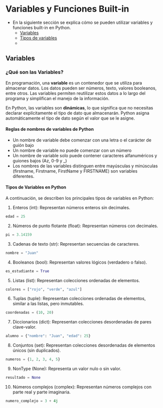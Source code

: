# Variables y Funciones Built-in

- En la siguiente sección se explica cómo se pueden utilizar variables y funciones built-in en Python.
  * [Variables](#variables)
  * [Tipos de variables](#tiposdevariables)
  * 

<a name="variables"></a>

## Variables

### ¿Qué son las Variables?

En programación, una **variable** es un contenedor que se utiliza para almacenar datos. Los datos pueden ser números, texto, valores booleanos, entre otros. Las variables permiten reutilizar estos datos a lo largo del programa y simplifican el manejo de la información.

En Python, las variables son **dinámicas**, lo que significa que no necesitas declarar explícitamente el tipo de dato que almacenarán. Python asigna automáticamente el tipo de dato según el valor que se le asigne.

#### Reglas de nombres de variables de Python

- Un nombre de variable debe comenzar con una letra o el carácter de guión bajo
- Un nombre de variable no puede comenzar con un número
- Un nombre de variable solo puede contener caracteres alfanuméricos y guiones bajos (Az, 0-9 y _)
- Los nombres de las variables distinguen entre mayúsculas y minúsculas (firstname, Firstname, FirstName y FIRSTNAME) son variables diferentes.

<a name="tipodevariables"></a>

#### Tipos de Variables en Python

A continuación, se describen los principales tipos de variables en Python:

1. Enteros (int): Representan números enteros sin decimales.
```python
edad = 25
```
2. Números de punto flotante (float): Representan números con decimales.
```python
pi = 3.14159
```
3. Cadenas de texto (str): Representan secuencias de caracteres.
```python
nombre = "Juan"
```
4. Booleanos (bool): Representan valores lógicos (verdadero o falso).
```python
es_estudiante = True
```
5. Listas (list): Representan colecciones ordenadas de elementos.
```python
colores = ["rojo", "verde", "azul"]
```
6. Tuplas (tuple): Representan colecciones ordenadas de elementos, similar a las listas, pero inmutables.
```python
coordenadas = (10, 20)
```
7. Diccionarios (dict): Representan colecciones desordenadas de pares clave-valor.
```python
alumno = {"nombre": "Juan", "edad": 25}
```
8. Conjuntos (set): Representan colecciones desordenadas de elementos únicos (sin duplicados).
```python
numeros = {1, 2, 3, 4, 5}
```
9. NonType (None): Representa un valor nulo o sin valor.
```python
resultado = None
```
10. Números complejos (complex): Representan números complejos con parte real y parte imaginaria.
```python
numero_complejo = 3 + 4j
```
